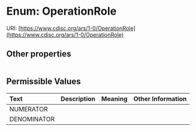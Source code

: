 
# Enum: OperationRole




URI: [https://www.cdisc.org/ars/1-0/OperationRole](https://www.cdisc.org/ars/1-0/OperationRole)


## Other properties

|  |  |  |
| --- | --- | --- |

## Permissible Values

| Text | Description | Meaning | Other Information |
| :--- | :---: | :---: | ---: |
| NUMERATOR |  |  |  |
| DENOMINATOR |  |  |  |

